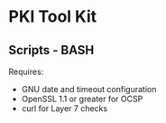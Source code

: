 # PKI Tool Kit
## Scripts - BASH

Requires:
 - GNU date and timeout configuration
 - OpenSSL 1.1 or greater for OCSP
 - curl for Layer 7 checks
